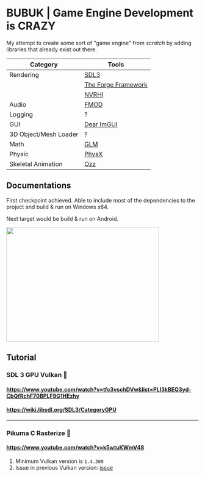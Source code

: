 # BUBUK | Game Engine Development is CRAZY

My attempt to create some sort of "game engine" from _scratch_ by adding libraries that already exist out there.

| Category              | Tools                                                                           |
| --------------------- | ------------------------------------------------------------------------------- |
| Rendering             | [SDL3](https://wiki.libsdl.org/SDL3/FrontPage)                                  |
|                       | [The Forge Framework](https://github.com/ConfettiFX/The-Forge/wiki/)            |
|                       | [NVRHI](https://github.com/NVIDIA-RTX/NVRHI)                                    |
| Audio                 | [FMOD](https://www.fmod.com/docs/2.03/api/white-papers.html)                    |
| Logging               | ?                                                                               |
| GUI                   | [Dear ImGUI](https://github.com/ocornut/imgui)                                  |
| 3D Object/Mesh Loader | ?                                                                               |
| Math                  | [GLM](https://www.fmod.com/docs/2.03/api/white-papers.html)                     |
| Physic                | [PhysX](https://nvidia-omniverse.github.io/PhysX/physx/5.6.0/docs/Startup.html) |
| Skeletal Animation    | [Ozz](http://guillaumeblanc.github.io/ozz-animation/documentation)              |

## Documentations
First checkpoint achieved. Able to include most of the dependencies to the project and build & run on Windows x64.

Next target would be build & run on Android.

<img src="./docs/checkpoint1.gif" width="400" height="300" />

## Tutorial

### SDL 3 GPU Vulkan 🦄
#### https://www.youtube.com/watch?v=tfc3vschDVw&list=PLI3kBEQ3yd-CbQfRchF70BPLF9G1HEzhy
#### https://wiki.libsdl.org/SDL3/CategoryGPU

---

### Pikuma C Rasterize 🦖
#### https://www.youtube.com/watch?v=k5wtuKWmV48

1. Minimum Vulkan version is `1.4.309`
2. Issue in previous Vulkan version: [issue](https://github.com/KhronosGroup/Vulkan-ValidationLayers/issues/7258)
